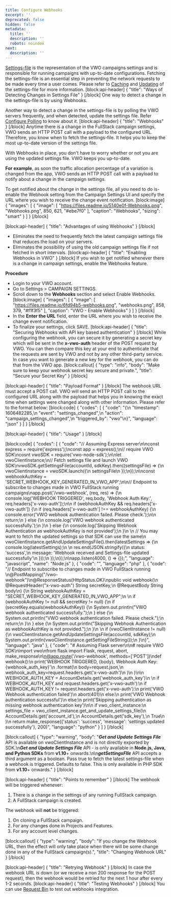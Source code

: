 ```yaml
---
title: Configure Webhooks
excerpt: ''
deprecated: false
hidden: false
metadata:
  title: ''
  description: ''
  robots: noindex
next:
  description: ''
---
```

[Settings-file](https://developers.vwo.com/reference#fullstack-get-settings) is the representation of the VWO campaigns settings and is responsible for running campaigns with up-to-date configurations. Fetching the settings-file is an essential step in preventing the network requests to be made every time a user comes. Please refer to [Caching](https://developers.vwo.com/reference#fullstack-best-practices-caching-your-settingsfile) and [Updating](https://developers.vwo.com/reference#fullstack-updating-cached-settings-file) of the settings-file for more information.
[block:api-header]
{
  "title": "Ways of Detecting Changes in Settings File"
}
[/block]
One way to detect a change in the settings-file is by using Webhooks.

Another way to detect a change in the settings-file is by polling the VWO servers frequently, and when detected, update the settings file. Refer [Configure Polling](https://developers.vwo.com/reference#fullstack-configure-polling) to know about it.
[block:api-header]
{
  "title": "Webhooks"
}
[/block]
Anytime there is a change in the FullStack campaign settings, VWO sends an HTTP POST call with a payload to the configured URL. Therefore, you know when to fetch the settings-file. It helps you to keep the most up-to-date version of the settings file. 

With Webhooks in place, you don't have to worry whether or not you are using the updated settings file. VWO keeps you up-to-date.

**For example**, as soon the traffic allocation percentage of a variation is changed from the app, VWO sends an HTTP POST call with a payload to notify about a change in the campaign settings. 

To get notified about the change in the settings file, all you need to do is-enable the Webhook setting from the Campaign Settings UI and specify the URL where you wish to receive the change event notification.
[block:image]
{
  "images": [
    {
      "image": [
        "https://files.readme.io/5140e0f-Webhooks.png",
        "Webhooks.png",
        850,
        621,
        "#ebe7f0"
      ],
      "caption": "Webhooks",
      "sizing": "smart"
    }
  ]
}
[/block]

[block:api-header]
{
  "title": "Advantages of using Webhooks"
}
[/block]
* Eliminates the need to frequently fetch the latest campaign settings file that reduces the load on your servers.
* Eliminates the possibility of using the old campaign settings file if not fetched in short intervals.
[block:api-header]
{
  "title": "Enabling Webhooks in VWO"
}
[/block]
If you wish to get notified whenever there is a change in campaign settings, enable the Webhooks feature. 

**Procedure**

* Login to your VWO account.
* Go to Settings > CAMPAIGN SETTINGS.
* Scroll down to the **Webhooks** section and select Enable Webhooks.
[block:image]
{
  "images": [
    {
      "image": [
        "https://files.readme.io/6fd94b5-webhooks.png",
        "webhooks.png",
        858,
        379,
        "#f1f3f5"
      ],
      "caption": "VWO - Enable Webhooks"
    }
  ]
}
[/block]
* In the **Enter the URL** field, enter the URL where you wish to receive the change event notification.
* To finalize your settings, click SAVE.
[block:api-header]
{
  "title": "Securing Webhooks with API key based authentication"
}
[/block]
While configuring the webhook, you can secure it by generating a secret key which will be sent in the **x-vwo-auth** header of the POST request by VWO. You can then compare this key at your end to authenticate that the requests are sent by VWO and not by any other third-party service. In case you want to generate a new key for the webhook, you can do that from the VWO app.
[block:callout]
{
  "type": "info",
  "body": "Make sure to keep your webhook secret key secure and private.",
  "title": "Secure your Secret Key"
}
[/block]

[block:api-header]
{
  "title": "Payload Format"
}
[/block]
The webhook URL must accept a POST call. VWO will send an HTTP POST call to the configured URL along with the payload that helps you in knowing the exact time when settings were changed along with other information. Please refer to the format below:
[block:code]
{
  "codes": [
    {
      "code": "{\n  \"timestamp\": 1606482285,\n  \"event\": \"settings_changed\",\n  \"action\": \"campaign_settings_changed\",\n  \"triggered_by\": \"vwo\"\n}",
      "language": "json"
    }
  ]
}
[/block]

[block:api-header]
{
  "title": "Usage"
}
[/block]

[block:code]
{
  "codes": [
    {
      "code": "// Assuming Express server\n\nconst express = require('express');\nconst app = express();\n// require VWO SDK\ncosnt vwoSDK = require('vwo-node-sdk');\n\nlet vwoClientInstance;\n// Fetch settings file and launch VWO SDK\nvwoSDK.getSettingsFile(accountId, sdkKey).then((settingsFile) => {\n  vwoClientInstance = vwoSDK.launch({\n    settingsFile\n  });\n});\n\nconst webhookAuthKey = 'SECRET_WEBHOOK_KEY_GENERATED_IN_VWO_APP';\n\n// Endpoint to subscribe to changes made in VWO FullStack running campaigns\napp.post('/vwo-webhook', (req, res) => {\n  console.log('WEBHOOK TRIGGERED', req.body, 'Webhook Auth Key:', req.headers['x-vwo-auth']);\n\n  if (webhookAuthKey && req.headers['x-vwo-auth']) {\n    if (req.headers['x-vwo-auth'] !== webhookAuthKey) {\n      console.error('VWO webhook authentication failed. Please check.');\n\n      return;\n    } else {\n      console.log('VWO webhook authenticated successfully.');\n    }\n  } else {\n    console.log('Skipping Webhook Authentication as webhookAuthKey is not provided');\n  }\n  \n  // You may want to fetch the updated settings so that SDK can use the same\n  vwoClientInstance.getAndUpdateSettingsFile().then(latestSettings => {\n    console.log(latestSettings);\n    \n    res.end(JSON.stringify({\n      status: 'success',\n      message: 'Webhook received and Settings-file updated successfully'\n    }));\n  });\n});\n\napp.listen(4000, () => {});",
      "language": "javascript",
      "name": "Node.js"
    },
    {
      "code": "<?php\n// Endpoint to subscribe to changes made in VWO FullStack running campaigns\n\nrequire_once('vendor/autoload.php');\nuse vwo\\VWO;\n\n// When Webhook gets triggered, pass a boolean to getSettingsFile API as the third argument and its value as true, defaults to false\n$settingsFile = VWO::getSettingsFile($accountId, $sdkKey, true);\n\n?>",
      "language": "php"
    },
    {
      "code": "// Endpoint to subscribe to changes made in VWO FullStack running \n@PostMapping(\"/vwo-webhook\")\n@ResponseStatus(HttpStatus.OK)\npublic void webhook(\n  @RequestHeader(\"x-vwo-auth\") String secretKey,\n  @RequestBody String body\n) {\n  String webhookAuthKey = \"SECRET_WEBHOOK_KEY_GENERATED_IN_VWO_APP\";\n  \n  if (webhookAuthKey != null && secretKey != null) {\n    if (secretKey.equals(webhookAuthKey)) {\n      System.out.println(\"VWO webhook authenticated successfully.\");\n    } else {\n      System.out.println(\"VWO webhook authentication failed. Please check.\");\n      return;\n    }\n  } else {\n    System.out.println(\"Skipping Webhook Authentication as webhookAuthKey is not provided.\");\n  }\n   \n  if (vwoClientInstance != null) {\n    vwoClientInstance.getAndUpdateSettingsFile(accountId, sdkKey);\n    System.out.println(vwoClientInstance.getSettingFileString());\n  }\n}",
      "language": "java"
    },
    {
      "code": "# Assuming Flask server\n\n# require VWO SDK\nimport vwo\nfrom flask import Flask, request, abort, make_response\n\n@app.route('/vwo-webhook', methods=['POST'])\ndef webhook():\n    print('WEBHOOK TRIGGERED, {body}, Webhook Auth Key: {webhook_auth_key}'\n          .format(\n             body=request.json,\n             webhook_auth_key=request.headers.get('x-vwo-auth')\n          )\n    )\n\n    WEBHOOK_AUTH_KEY = AccountDetails.get('webhook_auth_key')\n    \n    if WEBHOOK_AUTH_KEY and request.headers.get('x-vwo-auth'):\n        if WEBHOOK_AUTH_KEY != request.headers.get('x-vwo-auth'):\n            print('VWO Webhook authentication failed')\n            abort(401)\n        else:\n            print('VWO Webhook authentication successful')\n    else:\n        print('Skipping authentication as missing webhook authentication key')\n\n    if vwo_client_instance:\n        settings_file = vwo_client_instance.get_and_update_settings_file(\n          AccountDetails.get('account_id'),\n          AccountDetails.get('sdk_key'),\n          True\n        )\n    return make_response({'status': 'success', 'message': 'settings updated successfully'}, 200)",
      "language": "python"
    }
  ]
}
[/block]

[block:callout]
{
  "type": "warning",
  "body": "***Get and Update Settings File*** API is available on vwoClientInstance and is not directly exported by SDK.\n***Get and Update Settings File*** API - is only available in **Node.js, Java, and Python SDKs** from **v1.10**+ onwards.\n\n***getSettingsFIle*** API accepts a third argument as a boolean. Pass true to fetch the latest settings-file when a webhook is triggered. Defaults to false. This is only available in PHP SDK from **v1.10**+ onwards."
}
[/block]

[block:api-header]
{
  "title": "Points to remember"
}
[/block]
The webhook will be triggered whenever:

1. There is a change in the settings of any running FullStack campaign.
2. A FullStack campaign is created. 

The webhook will **not** be triggered:

1. On cloning a FullStack campaign.
2. For any changes done in Projects and Features.
3. For any account level changes.

[block:callout]
{
  "type": "warning",
  "body": "If you change the Webhook URL, then the effect will only take place when there will be some change done in any of the FullStack campaign(s).",
  "title": "Changing Webhook URL"
}
[/block]

[block:api-header]
{
  "title": "Retrying Webhook"
}
[/block]
In case the webhook URL is down (or we receive a non 200 response for the POST request), then the webhook would be retried for the next 1 hour after every 1-2 seconds.
[block:api-header]
{
  "title": "Testing Webhooks"
}
[/block]
You can use [Request Bin](https://requestbin.com/) to test out webhooks integration.
